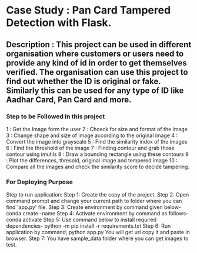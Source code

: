 # Case Study : Pan Card Tampered Detection with Flask.

## Description :  This project can be used in different organisation where customers or users need to provide any kind of id in order to get themselves verified. The organisation can use this project to find out whether the ID is original or fake. Similarly this can be used for any type of ID like Aadhar Card, Pan Card and more.

### Step to be Followed in this project 

1 : Get the Image form the user
2 : Chceck for size and format of the image
3 : Change shape and size of image according to the original image
4 : Convert the image into grayscale
5 : Find the similarity index of the images
6 : Find the threshold of the image
7 : Finding contour and grab those contour using imutils
8 : Draw a bounding rectangle using these contours
9 : Plot the differences, thresold, original image and tempered image
10 : Compare all the images and check the similarity score to decide tampering.


### For Deploying Purpose

Step to run application:
Step 1:	Create the copy of the project.
Step 2: Open command prompt and change your current path 
to folder where you can find 'app.py' file.
Step 3: Create environment by command given below-
conda create -name <environment name>
Step 4: Activate environment by command as follows-
conda activate <environment name>
Step 5: Use command below to install required dependencies-
python -m pip install -r requirements.txt
Step 6: Run application by command;
python app.py
You will get url copy it and paste in browser.
Step 7: You have sample_data folder where you can get images to test.
